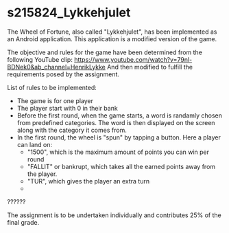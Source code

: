 # s215824_Lykkehjulet

The Wheel of Fortune, also called "Lykkehjulet", has been implemented as an Android application. 
This application is a modified version of the game. 

The objective and rules for the game have been determined from the following YouTube clip: https://www.youtube.com/watch?v=79nl-BDNek0&ab_channel=HenrikLykke 
And then modified to fulfill the requirements posed by the assignment. 

List of rules to be implemented: 
* The game is for one player
* The player start with 0 in their bank
* Before the first round, when the game starts, a word is randamly chosen from predefined categories. The word is then displayed on the screen along with the category it comes from.  
* In the first round, the wheel is "spun" by tapping a button. Here a player can land on: 
  * "1500", which is the maximum amount of points you can win per round 
  * "FALLIT" or bankrupt, which takes all the earned points away from the player. 
  * "TUR", which gives the player an extra turn
  * 


??????

The assignment is to be undertaken individually and contributes 25% of the final grade.
